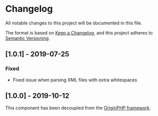 # Changelog

All notable changes to this project will be documented in this file.

The format is based on [Keep a Changelog](https://keepachangelog.com/en/1.0.0/),
and this project adheres to [Semantic Versioning](https://semver.org/spec/v2.0.0.html).

## [1.0.1] - 2019-07-25

### Fixed

- Fixed issue when parsing XML files with extra whitespaces

## [1.0.0] - 2019-10-12

This component has been decoupled from the [OriginPHP framework](https://www.originphp.com/).
